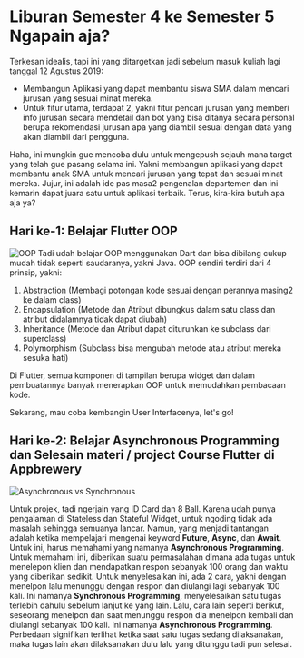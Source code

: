 # Liburan Semester 4 ke Semester 5 Ngapain aja?
Terkesan idealis, tapi ini yang ditargetkan jadi sebelum masuk kuliah lagi tanggal 12 Agustus 2019:
- Membangun Aplikasi yang dapat membantu siswa SMA dalam mencari jurusan yang sesuai minat mereka.
- Untuk fitur utama, terdapat 2, yakni fitur pencari jurusan yang memberi info jurusan secara mendetail dan bot yang bisa ditanya secara personal berupa rekomendasi jurusan apa yang diambil sesuai dengan data yang akan diambil dari pengguna.

Haha, ini mungkin gue mencoba dulu untuk mengepush sejauh mana target yang telah gue pasang selama ini. Yakni membangun aplikasi yang dapat membantu anak SMA untuk mencari jurusan yang tepat dan sesuai minat mereka. Jujur, ini adalah ide pas masa2 pengenalan departemen dan ini kemarin dapat juara satu untuk aplikasi terbaik.
Terus, kira-kira butuh apa aja ya?

## Hari ke-1: Belajar Flutter OOP
![OOP](https://content-static.upwork.com/blog/uploads/sites/3/2015/05/05193125/Intro-object-oriented-programming.png)
Tadi udah belajar OOP menggunakan Dart dan bisa dibilang cukup mudah tidak seperti saudaranya, yakni Java. OOP sendiri terdiri dari 4 prinsip, yakni:

1. Abstraction (Membagi potongan kode sesuai dengan perannya masing2 ke dalam class)
2. Encapsulation (Metode dan Atribut dibungkus dalam satu class dan atribut didalamnya tidak dapat diubah)
3. Inheritance (Metode dan Atribut dapat diturunkan ke subclass dari superclass)
4. Polymorphism (Subclass bisa mengubah metode atau atribut mereka sesuka hati)

Di Flutter, semua komponen di tampilan berupa widget dan dalam pembuatannya banyak menerapkan OOP untuk memudahkan pembacaan kode.

Sekarang, mau coba kembangin User Interfacenya, let's go!

## Hari ke-2: Belajar Asynchronous Programming dan Selesain materi / project Course Flutter di Appbrewery
![Asynchronous vs Synchronous](https://msl-network.readthedocs.io/en/latest/_images/sync_vs_async.png)

Untuk projek, tadi ngerjain yang ID Card dan 8 Ball. Karena udah punya pengalaman di Stateless dan Stateful Widget, untuk ngoding tidak ada masalah sehingga semuanya lancar. Namun, yang menjadi tantangan adalah ketika mempelajari mengenai keyword **Future**, **Async**, dan **Await**. Untuk ini, harus memahami yang namanya **Asynchronous Programming**. 
Untuk memahami ini, diberikan suatu permasalahan dimana ada tugas untuk menelepon klien dan mendapatkan respon sebanyak 100 orang dan waktu yang diberikan sedikit. Untuk menyelesaikan ini, ada 2 cara, yakni dengan menelpon lalu menunggu dengan respon dan diulangi lagi sebanyak 100 kali. Ini namanya **Synchronous Programming**, menyelesaikan satu tugas terlebih dahulu sebelum lanjut ke yang lain. Lalu, cara lain seperti berikut, seseorang menelpon dan saat menunggu respon dia menelpon kembali dan diulangi sebanyak 100 kali. Ini namanya **Asynchronous Programming**. Perbedaan signifikan terlihat ketika saat satu tugas sedang dilaksanakan, maka tugas lain akan dilaksanakan dulu lalu yang ditunggu tadi pun selesai.
